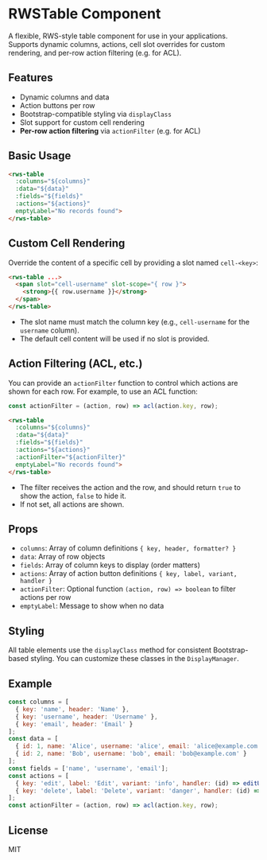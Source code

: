 # RWSTable Component

A flexible, RWS-style table component for use in your applications. Supports dynamic columns, actions, cell slot overrides for custom rendering, and per-row action filtering (e.g. for ACL).

## Features
- Dynamic columns and data
- Action buttons per row
- Bootstrap-compatible styling via `displayClass`
- Slot support for custom cell rendering
- **Per-row action filtering** via `actionFilter` (e.g. for ACL)

## Basic Usage
```html
<rws-table
  :columns="${columns}"
  :data="${data}"
  :fields="${fields}"
  :actions="${actions}"
  emptyLabel="No records found">
</rws-table>
```

## Custom Cell Rendering
Override the content of a specific cell by providing a slot named `cell-<key>`:

```html
<rws-table ...>
  <span slot="cell-username" slot-scope="{ row }">
    <strong>{{ row.username }}</strong>
  </span>
</rws-table>
```
- The slot name must match the column key (e.g., `cell-username` for the `username` column).
- The default cell content will be used if no slot is provided.

## Action Filtering (ACL, etc.)
You can provide an `actionFilter` function to control which actions are shown for each row. For example, to use an ACL function:

```js
const actionFilter = (action, row) => acl(action.key, row);
```

```html
<rws-table
  :columns="${columns}"
  :data="${data}"
  :fields="${fields}"
  :actions="${actions}"
  :actionFilter="${actionFilter}"
  emptyLabel="No records found">
</rws-table>
```
- The filter receives the action and the row, and should return `true` to show the action, `false` to hide it.
- If not set, all actions are shown.

## Props
- `columns`: Array of column definitions `{ key, header, formatter? }`
- `data`: Array of row objects
- `fields`: Array of column keys to display (order matters)
- `actions`: Array of action button definitions `{ key, label, variant, handler }`
- `actionFilter`: Optional function `(action, row) => boolean` to filter actions per row
- `emptyLabel`: Message to show when no data

## Styling
All table elements use the `displayClass` method for consistent Bootstrap-based styling. You can customize these classes in the `DisplayManager`.

## Example
```js
const columns = [
  { key: 'name', header: 'Name' },
  { key: 'username', header: 'Username' },
  { key: 'email', header: 'Email' }
];
const data = [
  { id: 1, name: 'Alice', username: 'alice', email: 'alice@example.com' },
  { id: 2, name: 'Bob', username: 'bob', email: 'bob@example.com' }
];
const fields = ['name', 'username', 'email'];
const actions = [
  { key: 'edit', label: 'Edit', variant: 'info', handler: (id) => editUser(id) },
  { key: 'delete', label: 'Delete', variant: 'danger', handler: (id) => deleteUser(id) }
];
const actionFilter = (action, row) => acl(action.key, row);
```

## License
MIT
